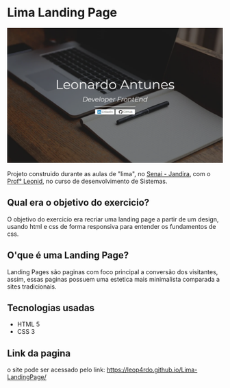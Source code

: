 # Lima Landing Page

<img src="Site.png" width="750"/>

Projeto construido durante as aulas de "lima", no <a href="https://jandira.sp.senai.br/">Senai - Jandira</a>, com o <a href="https://github.com/fernandoleonid">Prof° Leonid</a>, no curso de desenvolvimento de Sistemas.

## Qual era o objetivo do exercicio?

O objetivo do exercicio era recriar uma landing page a partir de um design, usando html e css de forma responsiva para entender os fundamentos de css.

## O'que é uma Landing Page?

Landing Pages são paginas com foco principal a conversão dos visitantes, assim, essas paginas possuem uma estetica mais minimalista comparada a sites tradicionais.

## Tecnologias usadas

-   HTML 5
-   CSS 3

## Link da pagina

o site pode ser acessado pelo link:
<a href="https://leop4rdo.github.io/Lima-LandingPage/">https://leop4rdo.github.io/Lima-LandingPage/</a>
